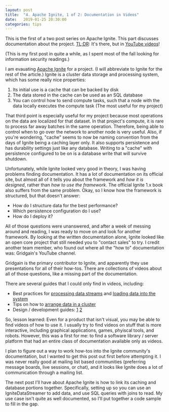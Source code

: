 ```yaml
---
layout: post
title:  "4. Apache Ignite, 1 of 2: Documentation in Videos"
date:   2019-01-25 20:30:00
categories: tips
---
```


This is the first of a two post series on Apache Ignite. This part discusses documentation about the project. [TL;DR](https://en.wikipedia.org/wiki/Wikipedia:Too_long;_didn%27t_read): It's there, but in [YouTube videos](https://www.youtube.com/channel/UChYD3lCEnzHlWioUb2sNgSg)!

(This is my first post in quite a while, as I spent most of the fall looking for information security readings.)

I am evauating [Apache Ignite](https://ignite.apache.org)  for a project. (I will abbreviate to Ignite for the rest of the article.) Ignite is a cluster data storage and processing system, which has some really nice properties:

1. Its initial use is a cache that can be backed by disk
2. The data stored in the cache can be used as an SQL database
3. You can control how to send compute tasks, such that a node with the data locally executes the compute task (The most useful for my project)

That third point is especially useful for my project because most operations on the data are localized for that dataset. In that project's compute, it is rare to process far away batches in the same operation. Therefore, being able to control when to go over the network to another node is very useful. Also, if you're wondering, "cache" seems to now be naming convention from the days of Ignite being a caching layer only. It also supports persistence and has durability settings just like any database. Writing to a "cache" with persistence configured to be on is a database write that will survive shutdown.

Unfortunately, while Ignite looked very good in theory, I was having problems finding documentation. It has a lot of documentation on its official site, but almost all of it tells you about the framework and _how it is designed_, rather than _how to use the framework_. The official Ignite 1.x book also suffers from the same problem. Okay, so I know how the framework is structured, but that doesn't answer:

* How do I structure data for the best performance?
* Which persistence configuration do I use?
* How do I deploy it?

All of those questions were unanswered, and after a week of messing around and reading, I was ready to move on and look for another framework. By looking at the written documentation alone, Ignite looked like an open core project that still needed you to "contact sales" to try. I credit another team member, who found out where all the "how to" documentation was: Gridgain's YouTube channel.

Gridgain is the primary contributor to Ignite, and apparently they use presentations for all of their how-tos. There are collections of videos about all of those questions, like a missing part of the documentation.

There are several guides that I could only find in videos, including:

* Best practices for [processing data streams](https://www.youtube.com/watch?v=Rn-OkQyZQlk) and [loading data into the system](https://www.youtube.com/watch?v=HJyEc9SC2gc)
* Tips on how to [arrange data in a cluster](https://www.youtube.com/watch?v=agi2KTyGeRc)
* Design / development guides: [1](https://www.youtube.com/watch?v=9lQLVv4nJb0) [2](https://www.youtube.com/watch?v=BciVRK9VuS4)

So, lesson learned: Even for a product that isn't visual, you may be able to find videos of how to use it. I usually try to find videos on stuff that is more interactive, including graphical applications, games, phyiscal tools, and robots. However, this was a first for me: to find a software library / server platform that had an entire class of documentation available only as videos.

I plan to figure out a way to work how-tos into the Ignite community's documentation, but I wanted to get this post out first before attempting it. I was never really good at mailing list based communities (preferring message boards, live sessions, or chat), and it looks like Ignite does a lot of communication through a mailing list.

The next post I'll have about Apache Ignite is how to link its caching and database portions together. Specifically, setting up so you can use an IgniteDataStreamer to add data, and use SQL queries with joins to read.  My use case isn't quite as well documented, so I'll put together a code sample to fill in the gap.
